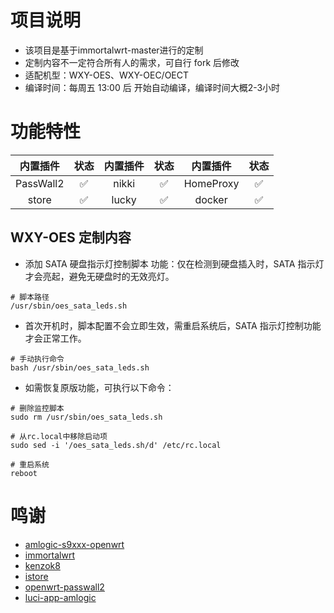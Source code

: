 # 项目说明
- 该项目是基于immortalwrt-master进行的定制
- 定制内容不一定符合所有人的需求，可自行 fork 后修改
- 适配机型：WXY-OES、WXY-OEC/OECT
- 编译时间：每周五 13:00 后 开始自动编译，编译时间大概2-3小时

# 功能特性
| 内置插件                 | 状态 | 内置插件         | 状态 | 内置插件         | 状态 | 
|:------------------------:|:----:|:----------------:|:----:|:----------------:|:----:|
| PassWall2                 | ✅   | nikki                   | ✅   | HomeProxy                 | ✅   |
| store                | ✅   | lucky                       | ✅   | docker              | ✅   |


## WXY-OES 定制内容
- 添加 SATA 硬盘指示灯控制脚本
功能：仅在检测到硬盘插入时，SATA 指示灯才会亮起，避免无硬盘时的无效亮灯。

```shell
# 脚本路径
/usr/sbin/oes_sata_leds.sh
```
- 首次开机时，脚本配置不会立即生效，需重启系统后，SATA 指示灯控制功能才会正常工作。
```shell
# 手动执行命令
bash /usr/sbin/oes_sata_leds.sh
```
- 如需恢复原版功能，可执行以下命令：
```shell
# 删除监控脚本
sudo rm /usr/sbin/oes_sata_leds.sh

# 从rc.local中移除启动项
sudo sed -i '/oes_sata_leds.sh/d' /etc/rc.local

# 重启系统
reboot
```

# 鸣谢
- [amlogic-s9xxx-openwrt](https://github.com/ophub/amlogic-s9xxx-openwrt)
- [immortalwrt](https://github.com/immortalwrt/immortalwrt)
- [kenzok8](https://github.com/kenzok8/openwrt-packages)
- [istore](https://github.com/linkease/istore)
- [openwrt-passwall2](https://github.com/xiaorouji/openwrt-passwall2)
- [luci-app-amlogic](https://github.com/ophub/luci-app-amlogic)


